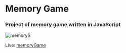 # Memory Game

### Project of memory game written in JavaScript

![memoryS](https://user-images.githubusercontent.com/105055717/187434695-8c8b92cf-a338-4132-8989-8b65900dbbf0.png)

Live: [memoryGame](https://tomlip.pl/Memory/index.html)
